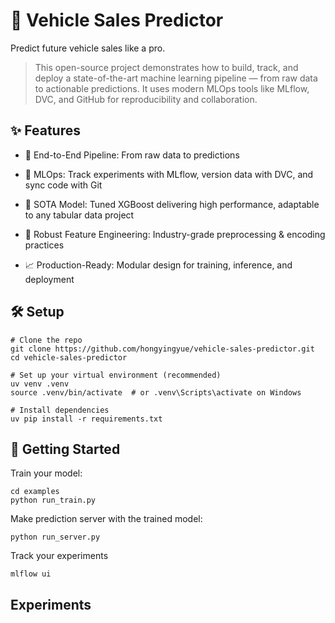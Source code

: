 # 🚗 Vehicle Sales Predictor

Predict future vehicle sales like a pro.
> This open-source project demonstrates how to build, track, and deploy a state-of-the-art machine learning pipeline — from raw data to actionable predictions. It uses modern MLOps tools like MLflow, DVC, and GitHub for reproducibility and collaboration.


## ✨ Features

- 🚀 End-to-End Pipeline: From raw data to predictions

- 🔄 MLOps: Track experiments with MLflow, version data with DVC, and sync code with Git

- 🌟 SOTA Model: Tuned XGBoost delivering high performance, adaptable to any tabular data project

- 🧠 Robust Feature Engineering: Industry-grade preprocessing & encoding practices

- 📈 Production-Ready: Modular design for training, inference, and deployment


## 🛠️ Setup
```shell
# Clone the repo
git clone https://github.com/hongyingyue/vehicle-sales-predictor.git
cd vehicle-sales-predictor

# Set up your virtual environment (recommended)
uv venv .venv
source .venv/bin/activate  # or .venv\Scripts\activate on Windows

# Install dependencies
uv pip install -r requirements.txt
```


## 🚀 Getting Started

Train your model:
```shell
cd examples
python run_train.py
```

Make prediction server with the trained model:
```shell
python run_server.py
```

Track your experiments
```
mlflow ui
```


## Experiments
